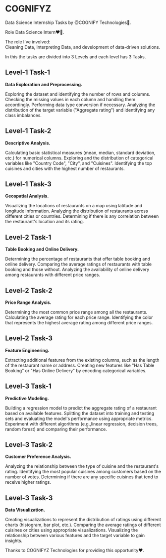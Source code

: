 # COGNIFYZ
Data Science Internship Tasks by @COGNIFY Technologies🎉.

Role Data Science Intern❤️💫.

The role I've involved:  
Cleaning Data, Interpreting Data, and development of data-driven solutions.

In this the tasks are divided into 3 Levels and each level has 3 Tasks.

## Level-1 Task-1
**Data Exploration and Preprocessing.** 

Exploring the dataset and identifying the number of rows and columns.
Checking the missing values in each column and handling them accordingly.
Performing data type conversion if necessary.
Analyzing the distribution of the target variable ("Aggregate rating") and identifying any class imbalances.

## Level-1 Task-2
**Descriptive Analysis.**

Calculating basic statistical measures (mean, median, standard deviation, etc.) for numerical columns.
Exploring and the distribution of categorical variables like "Country Code", "City", and "Cuisines".
Identifying the top cuisines and cities with the highest number of restaurants.

## Level-1 Task-3
**Geospatial Analysis.**

Visualizing the locations of restaurants on a map using latitude and longitude information.
Analyzing the distribution of restaurants across different cities or countries.
Determining if there is any correlation between the restaurant's location and its rating.

## Level-2 Task-1
**Table Booking and Online Delivery.**

Determining the percentage of restaurants that offer table booking and online delivery.
Comparing the average ratings of restaurants with table booking and those without.
Analyzing the availability of online delivery among restaurants with different price ranges.

## Level-2 Task-2
**Price Range Analysis.**

Determining the most common price range among all the restaurants.
Calculating the average rating for each price range.
Identifying the color that represents the highest average rating among different price ranges.

## Level-2 Task-3
**Feature Engineering.**

Extracting additional features from the existing columns, such as the length of the restaurant name or address.
Creating new features like "Has Table Booking" or "Has Online Delivery" by encoding categorical variables.

## Level-3 Task-1
**Predictive Modeling.**

Building a regression model to predict the aggregate rating of a restaurant based on available features.
Splitting the dataset into training and testing sets and evaluating the model's performance using appropriate metrics.
Experiment with different algorithms (e.g.,linear regression, decision trees, random forest) and comparing their performance.

## Level-3 Task-2
**Customer Preference Analysis.**

Analyzing the relationship between the type of cuisine and the restaurant's rating.
Identifying the most popular cuisines among customers based on the number of votes.
Determining if there are any specific cuisines that tend to receive higher ratings.

## Level-3 Task-3
**Data Visualization.**

Creating visualizations to represent the distribution of ratings using different charts (histogram, bar plot, etc.).
Comparing the average ratings of different cuisines or cities using appropriate visualizations.
Visualizing the relationship between various features and the target variable to gain insights.

Thanks to COGNIFYZ Technologies for providing this opportunity❤️.
